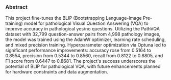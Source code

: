 ### Abstract

This project fine-tunes the BLIP (Bootstrapping Language-Image Pre-training) model for pathological Visual Question Answering (VQA) to improve accuracy in pathological yes/no questions. Utilizing the PathVQA dataset with 32,799 question-answer pairs from 4,998 pathology images, the model was trained using the AdamW optimizer, learning rate scheduling, and mixed precision training. Hyperparameter optimization via Optuna led to significant performance improvements: accuracy rose from 0.5164 to 0.8554, precision from 0.5344 to 0.8560, recall from 0.8122 to 0.8805, and F1 score from 0.6447 to 0.8681. The project's success underscores the potential of BLIP for pathological VQA, with future enhancements planned for hardware constraints and data augmentation.
